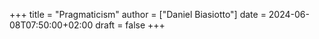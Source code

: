 +++
title = "Pragmaticism"
author = ["Daniel Biasiotto"]
date = 2024-06-08T07:50:00+02:00
draft = false
+++
